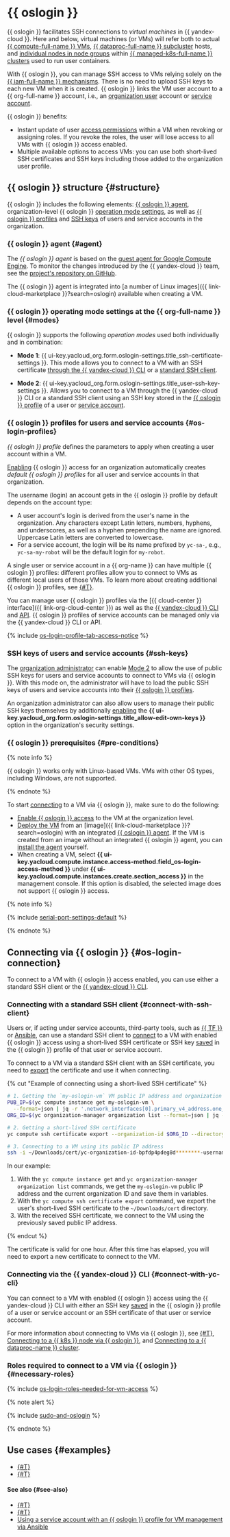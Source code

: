 # {{ oslogin }}

{{ oslogin }} facilitates SSH connections to _virtual machines_ in {{ yandex-cloud }}. Here and below, virtual machines (or VMs) will refer both to actual [{{ compute-full-name }} VMs](../../compute/concepts/vm.md#project), [{{ dataproc-full-name }} subcluster](../../data-proc/concepts/index.md#resources) hosts, and [individual nodes in node groups](../../managed-kubernetes/concepts/index.md#node-group) within [{{ managed-k8s-full-name }} clusters](../../managed-kubernetes/concepts/index.md#kubernetes-cluster) used to run user containers.

With {{ oslogin }}, you can manage SSH access to VMs relying solely on the [{{ iam-full-name }} mechanisms](../../iam/concepts/index.md). There is no need to upload SSH keys to each new VM when it is created. {{ oslogin }} links the VM user account to a {{ org-full-name }} account, i.e., an [organization user](../../organization/concepts/membership.md) account or [service account](../../iam/concepts/users/service-accounts.md).

{{ oslogin }} benefits:

* Instant update of user [access permissions](../../iam/concepts/access-control/roles.md) within a VM when revoking or assigning roles. If you revoke the roles, the user will lose access to all VMs with {{ oslogin }} access enabled.
* Multiple available options to access VMs: you can use both short-lived SSH certificates and SSH keys including those added to the organization user profile.

## {{ oslogin }} structure {#structure}

{{ oslogin }} includes the following elements: [{{ oslogin }} agent](#agent), organization-level {{ oslogin }} [operation mode settings](#modes), as well as [{{ oslogin }} profiles](#os-login-profiles) and [SSH keys](#ssh-keys) of users and service accounts in the organization.

### {{ oslogin }} agent {#agent}

The _{{ oslogin }} agent_ is based on the [guest agent for Google Compute Engine](https://github.com/GoogleCloudPlatform/guest-agent). To monitor the changes introduced by the {{ yandex-cloud }} team, see the [project's repository on GitHub](https://github.com/yandex-cloud/yandex-cloud-guest-agent).

The {{ oslogin }} agent is integrated into [a number of Linux images]({{ link-cloud-marketplace }}?search=oslogin) available when creating a VM.

### {{ oslogin }} operating mode settings at the {{ org-full-name }} level {#modes}

{{ oslogin }} supports the following _operation modes_ used both individually and in combination:

* **Mode 1**: {{ ui-key.yacloud_org.form.oslogin-settings.title_ssh-certificate-settings }}.
    This mode allows you to connect to a VM with an SSH certificate [through the {{ yandex-cloud }} CLI](../../compute/operations/vm-connect/os-login.md#connect-with-yc-cli) or a [standard SSH client](../../compute/operations/vm-connect/os-login.md#connect-with-ssh-client).

* **Mode 2**: {{ ui-key.yacloud_org.form.oslogin-settings.title_user-ssh-key-settings }}.
    Allows you to connect to a VM through the {{ yandex-cloud }} CLI or a standard SSH client using an SSH key stored in the [{{ oslogin }} profile](../concepts/os-login.md#os-login-profiles) of a user or [service account](../../iam/concepts/users/service-accounts.md).

### {{ oslogin }} profiles for users and service accounts {#os-login-profiles}

_{{ oslogin }} profile_ defines the parameters to apply when creating a user account within a VM.

[Enabling](../operations/os-login-access.md) {{ oslogin }} access for an organization automatically creates _default {{ oslogin }} profiles_ for all user and service accounts in that organization.
  
The username (login) an account gets in the {{ oslogin }} profile by default depends on the account type:
* A user account's login is derived from the user's name in the organization. Any characters except Latin letters, numbers, hyphens, and underscores, as well as a hyphen prepending the name are ignored. Uppercase Latin letters are converted to lowercase.
* For a service account, the login will be its name prefixed by `yc-sa-`, e.g., `yc-sa-my-robot` will be the default login for `my-robot`.

A single user or service account in a {{ org-name }} can have multiple {{ oslogin }} profiles: different profiles allow you to connect to VMs as different local users of those VMs. To learn more about creating additional {{ oslogin }} profiles, see [{#T}](../operations/os-login-profile-create.md).

You can manage user {{ oslogin }} profiles via the [{{ cloud-center }} interface]({{ link-org-cloud-center }}) as well as the [{{ yandex-cloud }} CLI](../../cli/cli-ref/organization-manager/cli-ref/oslogin/index.md) and [API](../api-ref/OsLogin/index.md). {{ oslogin }} profiles of service accounts can be managed only via the {{ yandex-cloud }} CLI or API.

{% include [os-login-profile-tab-access-notice](../../_includes/organization/os-login-profile-tab-access-notice.md) %}

### SSH keys of users and service accounts {#ssh-keys}

The [organization administrator](../security/index.md#organization-manager-admin) can enable [Mode 2](#modes) to allow the use of public SSH keys for users and service accounts to connect to VMs via {{ oslogin }}. With this mode on, the administrator will have to load the public SSH keys of users and service accounts into their [{{ oslogin }} profiles](#os-login-profiles).

An organization administrator can also allow users to manage their public SSH keys themselves by additionally [enabling](../operations/os-login-access.md) the **{{ ui-key.yacloud_org.form.oslogin-settings.title_allow-edit-own-keys }}** option in the organization's security settings.

### {{ oslogin }} prerequisites {#pre-conditions}

{% note info %}

{{ oslogin }} works only with Linux-based VMs. VMs with other OS types, including Windows, are not supported.

{% endnote %}

To start [connecting](#os-login-connection) to a VM via {{ oslogin }}, make sure to do the following:

* [Enable {{ oslogin }} access](../operations/os-login-access.md) to the VM at the organization level.
* [Deploy the VM](../../compute/operations/vm-connect/os-login-create-vm.md) from an [image]({{ link-cloud-marketplace }}?search=oslogin) with an integrated [{{ oslogin }} agent](#agent).
    If the VM is created from an image without an integrated {{ oslogin }} agent, you can [install the agent](../../compute/operations/vm-connect/enable-os-login.md#enable-os-login) yourself.
* When creating a VM, select **{{ ui-key.yacloud.compute.instance.access-method.field_os-login-access-method }}** under **{{ ui-key.yacloud.compute.instances.create.section_access }}** in the management console. If this option is disabled, the selected image does not support {{ oslogin }} access.

{% note info %}

{% include [serial-port-settings-default](../../_includes/compute/serial-port-settings-default.md) %}

{% endnote %}

## Connecting via {{ oslogin }} {#os-login-connection}

To connect to a VM with {{ oslogin }} access enabled, you can use either a standard SSH client or the [{{ yandex-cloud }} CLI](../../cli/quickstart.md).

### Connecting with a standard SSH client {#connect-with-ssh-client}

Users or, if acting under service accounts, third-party tools, such as [{{ TF }}](https://www.terraform.io/) or [Ansible](https://www.ansible.com/), can use a standard SSH client to [connect](../../compute/operations/vm-connect/os-login.md#connect-with-ssh-client) to a VM with enabled {{ oslogin }} access using a short-lived SSH certificate or SSH key [saved](../../organization/operations/add-ssh.md) in the {{ oslogin }} profile of that user or service account.

To connect to a VM via a standard SSH client with an SSH certificate, you need to [export](../../compute/operations/vm-connect/os-login-export-certificate.md) the certificate and use it when connecting.

{% cut "Example of connecting using a short-lived SSH certificate" %}

```bash
# 1. Getting the `my-oslogin-vm` VM public IP address and organization ID
PUB_IP=$(yc compute instance get my-oslogin-vm \
  --format=json | jq -r '.network_interfaces[0].primary_v4_address.one_to_one_nat.address')
ORG_ID=$(yc organization-manager organization list --format=json | jq -r '.[0].id')

# 2. Getting a short-lived SSH certificate
yc compute ssh certificate export --organization-id $ORG_ID --directory ~/Downloads/cert

# 3. Connecting to a VM using its public IP address
ssh -i ~/Downloads/cert/yc-organization-id-bpfdp4pdeg8d********-username username@$PUB_IP
```

In our example:

1. With the `yc compute instance get` and `yc organization-manager organization list` commands, we get the `my-oslogin-vm` public IP address and the current organization ID and save them in variables.
1. With the `yc compute ssh certificate export` command, we export the user's short-lived SSH certificate to the `~/Downloads/cert` directory.
1. With the received SSH certificate, we connect to the VM using the previously saved public IP address.

{% endcut %}

The certificate is valid for one hour. After this time has elapsed, you will need to export a new certificate to connect to the VM.

### Connecting via the {{ yandex-cloud }} CLI {#connect-with-yc-cli}

You can connect to a VM with enabled {{ oslogin }} access using the {{ yandex-cloud }} CLI with either an SSH key [saved](../../organization/operations/add-ssh.md) in the {{ oslogin }} profile of a user or service account or an SSH certificate of that user or service account.

For more information about connecting to VMs via {{ oslogin }}, see [{#T}](../../compute/operations/vm-connect/os-login.md#connect-with-yc-cli), [Connecting to a {{ k8s }} node via {{ oslogin }}](../../managed-kubernetes/operations/node-connect-oslogin.md#connect-via-cli), and [Connecting to a {{ dataproc-name }} cluster](../../data-proc/operations/connect.md#os-login-cli).

### Roles required to connect to a VM via {{ oslogin }} {#necessary-roles}

{% include [os-login-roles-needed-for-vm-access](../../_includes/organization/os-login-roles-needed-for-vm-access.md) %}

{% note alert %}

{% include [sudo-and-oslogin](../../_includes/compute/sudo-and-oslogin.md) %}

{% endnote %}

## Use cases {#examples}

* [{#T}](../tutorials/sa-oslogin-ansible.md)
* [{#T}](../../tutorials/security/user-group-access-control.md)

#### See also {#see-also}

* [{#T}](../operations/os-login-access.md)
* [{#T}](../operations/os-login-profile-create.md)
* [Using a service account with an {{ oslogin }} profile for VM management via Ansible](../tutorials/sa-oslogin-ansible.md)
